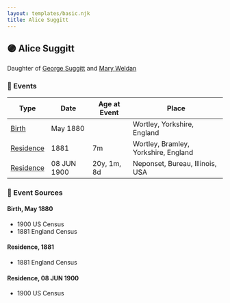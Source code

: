 ```yaml
---
layout: templates/basic.njk
title: Alice Suggitt
---
```

## 🟣 Alice Suggitt

Daughter of [George Suggitt](/people/4/48171276) and [Mary Weldan](/people/1/18538354)

### 📆 Events

Type | Date | Age at Event | Place
------ | ------ | ------ | ------
[Birth](#event-event-2) | May 1880 |  | Wortley, Yorkshire, England
[Residence](#event-event-0) | 1881 | 7m | Wortley, Bramley, Yorkshire, England
[Residence](#event-event-1) | 08 JUN 1900 | 20y, 1m, 8d | Neponset, Bureau, Illinois, USA

### 📰 Event Sources

#### <a id="event-event-2"></a> Birth, May 1880
* 1900 US Census
* 1881 England Census

#### <a id="event-event-0"></a> Residence, 1881
* 1881 England Census

#### <a id="event-event-1"></a> Residence, 08 JUN 1900
* 1900 US Census